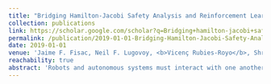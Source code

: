 ```yaml
---
title: "Bridging Hamilton-Jacobi Safety Analysis and Reinforcement Learning"
collection: publications
link: https://scholar.google.com/scholar?q=Bridging+hamilton-jacobi+safety+analysis+and+reinforcement+learning
permalink: /publication/2019-01-01-Bridging-Hamilton-Jacobi-Safety-Analysis-and-Reinforcement-Learning
date: 2019-01-01
venue: 'Jaime F. Fisac, Neil F. Lugovoy, <b>Vicenç Rubies-Royo</b>, Shromona Ghosh and Claire J Tomlin. In the proceedings of the International Conference on Robotics and Automation (ICRA)'
reachability: true
abstract: 'Robots and autonomous systems must interact with one another and their environment to provide high-quality services to their users. Dynamic game theory provides an expressive theoretical framework for modeling scenarios involving multiple agents with differing objectives interacting over time. A core challenge when formulating a dynamic game is designing objectives for each agent that capture desired behavior. In this paper, we propose a method for inferring parametric objective models of multiple agents based on observed interactions. Our inverse game solver jointly optimizes player objectives and continuous-state estimates by coupling them through Nash equilibrium constraints. Hence, our method is able to directly maximize the observation likelihood rather than other nonprobabilistic surrogate criteria. Our method does not require full observations of game states or player strategies to identify player objectives. Instead, it robustly recovers this information from noisy, partial state observations. As a byproduct of estimating player objectives, our method computes a Nash equilibrium trajectory corresponding to those objectives. Thus, it is suitable for downstream trajectory forecasting tasks. We demonstrate our method in several simulated traffic scenarios. Results show that it reliably estimates player objectives from a short sequence of noise-corrupted partial state observations. Furthermore, using the estimated objectives, our method makes accurate predictions of each player’s trajectory.'
---
```

<!-- Abstract: Robots and autonomous systems must interact with one another and their environment to provide high-quality services to their users. Dynamic game theory provides an expressive theoretical framework for modeling scenarios involving multiple agents with differing objectives interacting over time. A core challenge when formulating a dynamic game is designing objectives for each agent that capture desired behavior. In this paper, we propose a method for inferring parametric objective models of multiple agents based on observed interactions. Our inverse game solver jointly optimizes player objectives and continuous-state estimates by coupling them through Nash equilibrium constraints. Hence, our method is able to directly maximize the observation likelihood rather than other nonprobabilistic surrogate criteria. Our method does not require full observations of game states or player strategies to identify player objectives. Instead, it robustly recovers this information from noisy, partial state observations. As a byproduct of estimating player objectives, our method computes a Nash equilibrium trajectory corresponding to those objectives. Thus, it is suitable for downstream trajectory forecasting tasks. We demonstrate our method in several simulated traffic scenarios. Results show that it reliably estimates player objectives from a short sequence of noise-corrupted partial state observations. Furthermore, using the estimated objectives, our method makes accurate predictions of each player’s trajectory. -->
<!-- Use [Google Scholar](https://scholar.google.com/scholar?q=A+Classification-based+Approach+for+Approximate+Reachability){:target="_blank"} for full citation -->